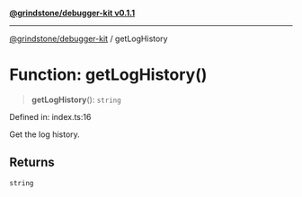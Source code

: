 [**@grindstone/debugger-kit v0.1.1**](../README.md)

***

[@grindstone/debugger-kit](../globals.md) / getLogHistory

# Function: getLogHistory()

> **getLogHistory**(): `string`

Defined in: index.ts:16

Get the log history.

## Returns

`string`
